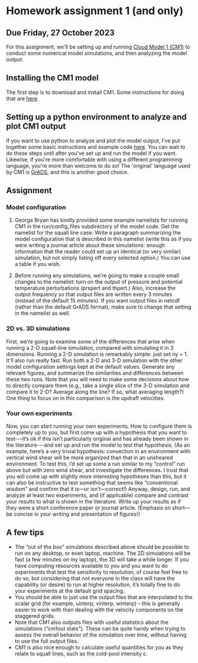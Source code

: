 # Homework assignment 1 (and only)
## Due Friday, 27 October 2023

For this assignment, we'll be setting up and running [Cloud Model 1 (CM1)](https://www2.mmm.ucar.edu/people/bryan/cm1/) to conduct some numerical model simulations, and then analyzing the model output.  

## Installing the CM1 model
The first step is to download and install CM1. Some instructions for doing that are [here](cm1_instructions.md).

## Setting up a python environment to analyze and plot CM1 output
If you want to use python to analyze and plot the model output, I've put together some basic instructions and example code [here](cm1_python_instructions.md). You can wait to do these steps until after you've set up and run the model if you want. Likewise, if you're more comfortable with using a different programming language, you're more than welcome to do so! The 'original' language used by CM1 is [GrADS](http://cola.gmu.edu/grads/), and this is another good choice.

## Assignment

### Model configuration
1. George Bryan has kindly provided some example namelists for running CM1 in the run/config_files subdirectory of the model code. Get the namelist for the squall line case. Write a paragraph summarizing the model configuration that is described in this namelist (write this as if you were writing a journal article about these simulations: enough information that the reader could set up an identical (or very similar) simulation, but not simply listing off every selected option.) You can use a table if you wish.

2. Before running any simulations, we’re going to make a couple small changes to the namelist: turn on the output of pressure and potential temperature perturbations (prspert and thpert.) Also, increase the output frequency so that output files are written every 3 minutes (instead of the default 15 minutes). If you want output files in netcdf (rather than the default GrADS format), make sure to change that setting in the namelist as well.

### 2D vs. 3D simulations

First, we’re going to examine some of the differences that arise when running a 2-D squall-line simulation, compared with simulating it in 3 dimensions. Running a 2-D simulation is remarkably simple: just set ny = 1. It'll also run really fast. Run both a 2-D and 3-D simulation with the other model configuration settings kept at the default values. Generate any relevant figures, and summarize the similarities and differences between these two runs. Note that you will need to make some decisions about how to directly compare them (e.g., take a single slice of the 3-D simulation and compare it to 2-D? Average along the line? If so, what averaging length?) One thing to focus on in this comparison is the updraft velocities. 

### Your own experiments
Now, you can start running your own experiments. How to configure them is completely up to you, but first come up with a hypothesis that you want to test---it’s ok if this isn’t particularly original and has already been shown in the literature---and set up and run the model to test that hypothesis. (As an example, here’s a very trivial hypothesis: convection in an environment with vertical wind shear will be more organized than that in an unsheared environment. To test this, I’d set up some a run similar to my “control” run above but with zero wind shear, and investigate the differences. I trust that you will come up with slightly more interesting hypotheses than this, but it can also be instructive to test something that seems like “conventional wisdom” and confirm that it is—or isn’t—correct!) Anyway, design, run, and analyze at least two experiments, and (if applicable) compare and contrast your results to what is shown in the literature. Write up your results as if they were a short conference paper or journal article. (Emphasis on short—be concise in your writing and presentation of figures!)

## A few tips
* The “out of the box” simulations described above should be possible to run on any desktop, or even laptop, machine. The 2D simulations will be fast (a few minutes on my laptop), the 3D will take a while longer. If you have computing resources available to you and you want to do experiments that test the sensitivity to resolution, of course feel free to do so, but considering that not everyone in the class will have the capability (or desire) to run at higher resolution, it’s totally fine to do your experiments at the default grid spacing.
* You should be able to just use the output files that are interpolated to the scalar grid (for example, uinterp, vinterp, winterp) – this is generally easier to work with than dealing with the velocity components on the staggered grids.
* Note that CM1 also outputs files with useful statistics about the simulations (“cm1out stats”). These can be quite handy when trying to assess the overall behavior of the simulation over time, without having to use the full output files.
* CM1 is also nice enough to calculate useful quantities for you as they relate to squall lines, such as the cold-pool intensity c.

